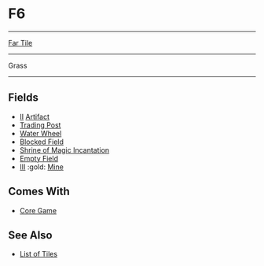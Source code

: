 # F6

___
[Far Tile](../keywords/far_tile.md)
___
Grass
___


## Fields

- [Ⅱ](../difficulties.md) [Artifact](../artifacts/index.md)
- [Trading Post](../trading.md)
- [Water Wheel](../fields/water_wheel.md)
- [Blocked Field](../keywords/blocked_field.md)
- [Shrine of Magic Incantation](../fields/shrine_of_magic_incantation.md)
- [Empty Field](../keywords/empty_field.md)
- [Ⅲ](../difficulties.md) :gold: [Mine](../fields/mine.md)


## Comes With

- [Core Game](../content/core_game.md)


## See Also

- [List of Tiles](index.md)
